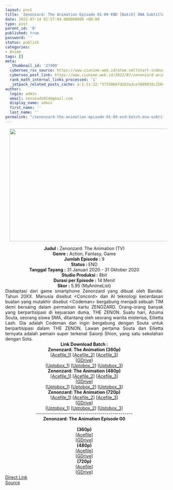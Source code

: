 ```yaml
---
layout: post
title: 'Zenonzard: The Animation Episode 01-09 END [Batch] ONA Subtitle Indonesia'
date: 2022-07-14 01:57:04.000000000 +00:00
type: post
parent_id: '0'
published: true
password: ''
status: publish
categories:
- Anime
tags: []
meta:
  _thumbnail_id: '27409'
  cyberseo_rss_source: https://www.ciunime.web.id/atom.xml?start-index=1
  cyberseo_post_link: https://www.ciunime.web.id/2022/07/zenonzard-animation-episode-01-09-end.html
  rank_math_internal_links_processed: '1'
  _jetpack_related_posts_cache: a:1:{s:32:"37550b67d263a3ce789993dc25046c5f";a:2:{s:7:"expires";i:1658305466;s:7:"payload";a:6:{i:0;a:1:{s:2:"id";i:27276;}i:1;a:1:{s:2:"id";i:27459;}i:2;a:1:{s:2:"id";i:27152;}i:3;a:1:{s:2:"id";i:25805;}i:4;a:1:{s:2:"id";i:25719;}i:5;a:1:{s:2:"id";i:25560;}}}}
author:
  login: admin
  email: senseads014@gmail.com
  display_name: admin
  first_name: ''
  last_name: ''
permalink: "/zenonzard-the-animation-episode-01-09-end-batch-ona-subtitle-indonesia/"
---
```

<div class="separator" style="clear: both; text-align: center;"><a href="https://1.bp.blogspot.com/-Rn18UiMAL_E/XjV6KUUtKSI/AAAAAAAAd5Q/DwroUeup-eMvfbo-wGfH79Wn4IOgHon8ACLcBGAsYHQ/s1600/Zenonzard%2B-%2BThe%2BAnimation%2B%2528TV%2529%2BONA.jpg" style="margin-left: 1em; margin-right: 1em;"><img border="0" data-original-height="720" data-original-width="1280" height="360" src="{{ site.baseurl }}/assets/2022/07/Zenonzard%2B-%2BThe%2BAnimation%2B%2528TV%2529%2BONA.jpg" width="640" /></a></div>
<p>
<div style="text-align: center;"><b>Judul</b><b><b>&nbsp;</b>:</b>&nbsp;Zenonzard: The Animation (TV)</div>
<div style="text-align: center;"><b>Genre :</b>&nbsp;Action,&nbsp;Fantasy,&nbsp;Game</div>
<div style="text-align: center;"><b>Jumlah Episode :</b>&nbsp;9<br /><b>Status :&nbsp;</b>END<br /><b>Tanggal Tayang :</b>&nbsp;31 Januari 2020 - 31 Oktober 2020<br /><b>Studio Produksi :</b>&nbsp;8bit<br /><b>Durasi per Episode :</b>&nbsp;14 Menit</div>
<div style="text-align: center;"><b>Skor :</b>&nbsp;5.95 (MyAnimeList)</div>
<div style="text-align: center;"></div>
<div style="text-align: justify;">Diadaptasi dari game smartphone Zenonzard yang dibuat oleh Bandai. Tahun 20XX. Manusia disebut &lt;Concord&gt; dan AI teknologi kecerdasan buatan yang mutakhir disebut &lt;Codeman&gt; bergabung menjadi sebuah TIM demi bersaing dalam permainan kartu ZENOZARD. Orang-orang banyak yang berpartisipasi di kejuaraan dunia, THE ZENON. Suatu hari, Azuma Souta, seorang siswa SMA, ditantang oleh seorang wanita misterius, Eilietta Lash. Dia adalah Codeman dan ingin bergabung dengan Souta untuk berpartisipasi dalam THE ZENON. Lawan pertama Souta dan Eilietta ternyata adalah pemain super terkenal Saionji Shion, yang satu sekolahan dengan Sota.</div>
<div style="text-align: justify;"></div>
<div style="text-align: justify;"></div>
<div style="text-align: center;">
<div style="text-align: center;">
<div style="text-align: center;">
<div><b>Link Download Batch :</b></div>
<div>
<div>
<div><b>Zenonzard: The Animation&nbsp;(360p)</b></div>
</div>
<div>
<div>[<a href="https://acefile.co/f/35801015/kusonime-zenonzard-the-animation-360p-rar" target="_blank" rel="noopener">Acefile_1</a>] [<a href="https://acefile.co/f/35858877/koenime-zenonzard-360p-rar" target="_blank" rel="noopener">Acefile_2</a>] [<a href="https://acefile.co/f/36117748/batchindo_zenonzard_360p-rar" target="_blank" rel="noopener">Acefile_3</a>]</div>
<div>[<a href="https://drive.google.com/uc?export=download&amp;id=1chSim7_B7XOFTiZ2-pks7RUPSRkRacNv" target="_blank" rel="noopener">GDrive</a>]</div>
<div>[<a href="https://uptobox.com/5r9oxeqqpaoo" target="_blank" rel="noopener">Uptobox_1</a>] [<a href="https://uptobox.com/in27yh5h7h0g" target="_blank" rel="noopener">Uptobox_2</a>] [<a href="https://uptobox.com/w549yoki87wq" target="_blank" rel="noopener">Uptobox_3</a>]</div>
</div>
<div></div>
<div><b>Zenonzard: The Animation&nbsp;(480p)</b>
<div>
<div>[<a href="https://acefile.co/f/35801020/kusonime-zenonzard-the-animation-480p-rar" target="_blank" rel="noopener">Acefile_1</a>] [<a href="https://acefile.co/f/35858880/koenime-zenonzard-480p-rar" target="_blank" rel="noopener">Acefile_2</a>] [<a href="https://acefile.co/f/36117750/batchindo_zenonzard_480p-rar" target="_blank" rel="noopener">Acefile_3</a>]</div>
<div>[<a href="https://drive.google.com/uc?export=download&amp;id=1sEOM_YzHOLXXsugvtdO0V5LWjhHVn4kX" target="_blank" rel="noopener">GDrive</a>]</div>
<div>[<a href="https://uptobox.com/wv8axordhe5d" target="_blank" rel="noopener">Uptobox_1</a>] [<a href="https://uptobox.com/thvt44kd5h43" target="_blank" rel="noopener">Uptobox_2</a>] [<a href="https://uptobox.com/p3jmx3z2g5m5" target="_blank" rel="noopener">Uptobox_3</a>]</div>
</div>
</div>
<div></div>
<div><b>Zenonzard: The Animation&nbsp;(720p)</b>
<div>
<div>[<a href="https://acefile.co/f/35801023/kusonime-zenonzard-the-animation-720p-rar" target="_blank" rel="noopener">Acefile_1</a>] [<a href="https://acefile.co/f/35858883/koenime-zenonzard-720p-rar" target="_blank" rel="noopener">Acefile_2</a>] [<a href="https://acefile.co/f/36117755/batchindo_zenonzard_720p-rar" target="_blank" rel="noopener">Acefile_3</a>]</div>
<div>[<a href="https://drive.google.com/uc?export=download&amp;id=1ECUJpUsRNSsyWpZmq1xXO5qi0td0mM3v" target="_blank" rel="noopener">GDrive</a>]</div>
<div>[<a href="https://uptobox.com/filfbc1v3hmi" target="_blank" rel="noopener">Uptobox_1</a>] [<a href="https://uptobox.com/mjf4y2a0nb80" target="_blank" rel="noopener">Uptobox_2</a>] [<a href="https://uptobox.com/st3vujq81mec" target="_blank" rel="noopener">Uptobox_3</a>]</div>
</div>
</div>
</div>
<div></div>
<div>------------------------------------------------</div>
<div>
<div><b>Zenonzard: The Animation Episode 00</b></div>
<div><b><br /></b></div>
<div><b>(360p)</b></div>
</div>
<div>
<div>[<a href="https://acefile.co/f/35802104/kusonime-zenonzard-the-animation-ova-360p-rar" target="_blank" rel="noopener">Acefile</a>]</div>
<div>[<a href="https://drive.google.com/uc?export=download&amp;id=1sZ7HhDoEA2vKaD50zMqJpqWpOP860uyF" target="_blank" rel="noopener">GDrive</a>]</div>
</div>
<div></div>
<div><b>(480p)</b></div>
<div>
<div>[<a href="https://acefile.co/f/12179715/kusonime-zenonzard-the-animation-ova-480p-rar" target="_blank" rel="noopener">Acefile</a>]</div>
<div>[<a href="https://drive.google.com/uc?export=download&amp;id=1Tabo4_yNnLNdngFZGH6xm5dEo-4D7QnV" target="_blank" rel="noopener">GDrive</a>]</div>
</div>
<div></div>
<div><b>(720p)</b></div>
<div>
<div>[<a href="https://acefile.co/f/12179717/kusonime-zenonzard-the-animation-ova-720p-rar" target="_blank" rel="noopener">Acefile</a>]</div>
<div>[<a href="https://drive.google.com/uc?export=download&amp;id=1c11zTxjkLStDvTCuC5Y10l-68fFL9auU" target="_blank" rel="noopener">GDrive</a>]</div>
</div>
</div>
</div>
</div>
<div style="text-align: center;">
<div style="text-align: center;">
<div style="text-align: center;"></div>
</div>
</div>
<link rel="stylesheet" href="https://cdnjs.cloudflare.com/ajax/libs/font-awesome/4.7.0/css/font-awesome.min.css" />
<div class="divbtn"> <a href="https://handymansurrender.com/fihup8buzv?key=94550f7ce39444073321dde3b8782f97" class="btn"><i class="fa fa-download"></i> Direct Link</a> <br /><a href="https://www.ciunime.web.id/2022/07/zenonzard-animation-episode-01-09-end.html">Source</a> </div>
